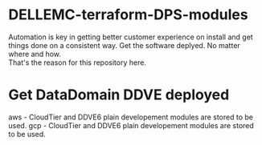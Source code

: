 # DELLEMC-terraform-DPS-modules

Automation is key in getting better customer experience on install and get things done on a consistent way. Get the software deplyed. No matter where and how.  
That's the reason for this repository here.

# Get DataDomain DDVE deployed

aws - CloudTier and DDVE6 plain developement modules are stored to be used. 
gcp - CloudTier and DDVE6 plain developement modules are stored to be used. 
